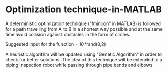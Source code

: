 # Optimization technique-in-MATLAB
A deterministic optimization technique ("fmincon" in MATLAB) is followed for a path travelling from A to B in a shortest way possible and at the same time avoid collision against obstacles in the form of circles.

Suggested input for the function = 10*rand(8,2)

A heuristic algorithm will be updated using "Genetic Algorithm" in order to check for better solutions.
The idea of this technique will be extended to a piping inspection robot while passing through pipe bends and elbows.
